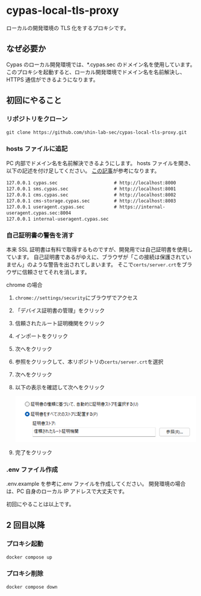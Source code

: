 # cypas-local-tls-proxy

ローカルの開発環境の TLS 化をするプロキシです。

## なぜ必要か

Cypas のローカル開発環境では、\*.cypas.sec のドメイン名を使用しています。
このプロキシを起動すると、ローカル開発環境でドメイン名を名前解決し、HTTPS 通信ができるようになります。

## 初回にやること

### リポジトリをクローン

```
git clone https://github.com/shin-lab-sec/cypas-local-tls-proxy.git
```

### hosts ファイルに追記

PC 内部でドメイン名を名前解決できるようにします。
hosts ファイルを開き、以下の記述を付け足してください。
[この記事](https://complesso.jp/12624)が参考になります。

```
127.0.0.1 cypas.sec                     # http://localhost:8000
127.0.0.1 sms.cypas.sec                 # http://localhost:8001
127.0.0.1 cms.cypas.sec                 # http://localhost:8002
127.0.0.1 cms-storage.cypas.sec         # http://localhost:8003
127.0.0.1 useragent.cypas.sec           # https://internal-useragent.cypas.sec:8004
127.0.0.1 internal-useragent.cypas.sec
```

### 自己証明書の警告を消す

本来 SSL 証明書は有料で取得するものですが、開発用では自己証明書を使用しています。
自己証明書であるがゆえに、ブラウザが「この接続は保護されていません」のような警告を出されてしまいます。
そこで`certs/server.crt`をブラウザに信頼させてそれを消します。

chrome の場合

1. `chrome://settings/security`にブラウザでアクセス
2. 「デバイス証明書の管理」をクリック
3. 信頼されたルート証明機関をクリック
4. インポートをクリック
5. 次へをクリック
6. 参照をクリックして、本リポジトリの`certs/server.crt`を選択
7. 次へをクリック
8. 以下の表示を確認して次へをクリック

   <img src="image/image1.png" width="500px">

9. 完了をクリック

### .env ファイル作成

.env.example を参考に.env ファイルを作成してください。
開発環境の場合は、PC 自身のローカル IP アドレスで大丈夫です。

初回にやることは以上です。

## 2 回目以降

### プロキシ起動

```
docker compose up
```

### プロキシ削除

```
docker compose down
```
